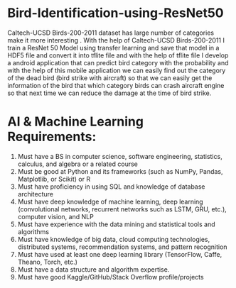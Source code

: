 # Bird-Identification-using-ResNet50
Caltech-UCSD Birds-200-2011 dataset has large number of categories make it more interesting . With the help of Caltech-UCSD Birds-200-2011 I train a ResNet 50 Model using transfer learning and save that model in a HDF5 file and convert it into tflite file and with the help of tflite file I develop a android application that can predict bird category with the probability and with the help of this mobile application we can easily find out the category of the dead bird (bird strike with aircraft) so that we can easily get the information of the bird that which category birds can crash aircraft engine so that next time we can reduce the damage at the time of bird strike.


# AI & Machine Learning Requirements:

1) Must have a BS in computer science, software engineering, statistics, calculus, and algebra or a related course
2) Must be good at Python and its frameworks (such as NumPy, Pandas, Matplotlib, or Scikit) or R
3) Must have proficiency in using SQL and knowledge of database architecture
4) Must have deep knowledge of machine learning, deep learning (convolutional networks, recurrent networks such as LSTM, GRU, etc.), computer vision, and NLP
5) Must have experience with the data mining and statistical tools and algorithms
6) Must have knowledge of big data, cloud computing technologies, distributed systems, recommendation systems, and pattern recognition
7) Must have used at least one deep learning library (TensorFlow, Caffe, Theano, Torch, etc.)
8) Must have a data structure and algorithm expertise.
9) Must have good Kaggle/GitHub/Stack Overflow profile/projects
